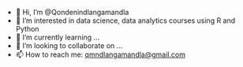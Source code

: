 - 👋 Hi, I’m @Qondenindlangamandla
- 👀 I’m interested in data science, data analytics courses using R and Python
- 🌱 I’m currently learning ...
- 💞️ I’m looking to collaborate on ...
- 📫 How to reach me: qmndlangamandla@gmail.com

<!---
Qondenindlangamandla/Qondenindlangamandla is a ✨ special ✨ repository because its `README.md` (this file) appears on your GitHub profile.
You can click the Preview link to take a look at your changes.
--->
